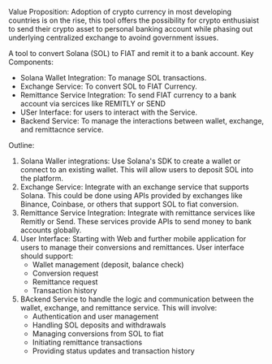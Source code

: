 Value Proposition: Adoption of crypto currency in most developing countries is on the rise, this tool offers the possibility for crypto enthusiaist to send their crypto asset to personal banking account while phasing out underlying centralized exchange to avoind government issues.



A tool to convert Solana (SOL) to FIAT and remit it to a bank account.
Key Components:
- Solana Wallet Integration: To manage SOL transactions.
- Exchange Service: To convert SOL to FIAT Currency.
- Remittance Service Integration:  To send FIAT currency to a bank account via sercices like REMITLY or SEND
- USer Interface: for users to interact with the Service.
- Backend Service: To manage the interactions between wallet, exchange, and remittacnce service.

Outline:
1. Solana Waller integrations: Use Solana's SDK to create a wallet or connect to an existing wallet. This will allow users to deposit SOL into the platform.
2. Exchange Service: Integrate with an exchange service that supports Solana. This could be done using APIs provided by exchanges like Binance, Coinbase, or others that support SOL to fiat conversion.
3. Remittance Service Integration: Integrate with remittance services like Remitly or Send. These services provide APIs to send money to bank accounts globally.
4. User Interface: Starting with Web and further mobile application for users to manage their conversions and remittances. User interface should support:
    * Wallet management (deposit, balance check)
    * Conversion request
    * Remittance request
    * Transaction history
5. BAckend Service to handle the logic and communication between the wallet, exchange, and remittance service. This will involve:
    * Authentication and user management
    * Handling SOL deposits and withdrawals
    * Managing conversions from SOL to fiat
    * Initiating remittance transactions
    * Providing status updates and transaction history
